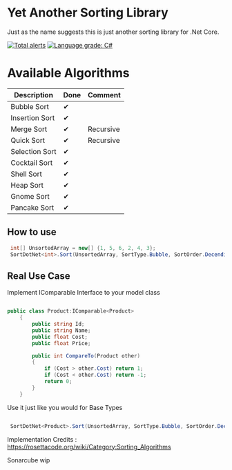 Yet Another Sorting Library
================
Just as the name suggests this is just another sorting library for .Net Core. 

[![Total alerts](https://img.shields.io/lgtm/alerts/g/Warhammer4000/YetAnotherSortingLibrary.svg?logo=lgtm&logoWidth=18)](https://lgtm.com/projects/g/Warhammer4000/YetAnotherSortingLibrary/alerts/)
[![Language grade: C#](https://img.shields.io/lgtm/grade/csharp/g/Warhammer4000/YetAnotherSortingLibrary.svg?logo=lgtm&logoWidth=18)](https://lgtm.com/projects/g/Warhammer4000/YetAnotherSortingLibrary/context:csharp)



Available Algorithms
================

| Description             | Done | Comment |
|-------------------------|------|---------|
| Bubble Sort| ✔ | 
| Insertion Sort| ✔ | 
| Merge Sort| ✔ | Recursive
| Quick Sort| ✔ | Recursive
| Selection Sort| ✔ | 
| Cocktail Sort| ✔ | 
| Shell Sort| ✔ | 
| Heap Sort| ✔ | 
| Gnome Sort| ✔ | 
| Pancake Sort| ✔ | 


## How to use
```c#
 int[] UnsortedArray = new[] {1, 5, 6, 2, 4, 3};
 SortDotNet<int>.Sort(UnsortedArray, SortType.Bubble, SortOrder.Decending);

```

## Real Use Case

Implement IComparable<T> Interface to your model class

```c#

public class Product:IComparable<Product>
    {
        public string Id;
        public string Name;
        public float Cost;
        public float Price;

        public int CompareTo(Product other)
        {
            if (Cost > other.Cost) return 1;
            if (Cost < other.Cost) return -1;
            return 0;
        }
    }

```
Use it just like you would for Base Types

```c#

 SortDotNet<Product>.Sort(UnsortedArray, SortType.Bubble, SortOrder.Decending);

```


Implementation Credits : https://rosettacode.org/wiki/Category:Sorting_Algorithms

Sonarcube wip
 

